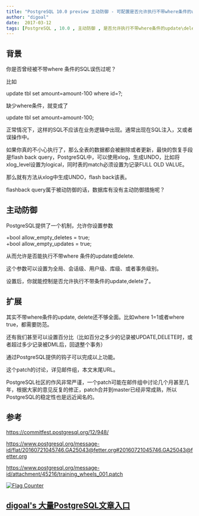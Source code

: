 ```yaml
---
title: "PostgreSQL 10.0 preview 主动防御 - 可配置是否允许执行不带where条件的updatedelete"
author: "digoal"
date:  2017-03-12
tags: [PostgreSQL , 10.0 , 主动防御 , 是否允许执行不带where条件的update\delete]
---
```

                   
## 背景          
你是否曾经被不带where 条件的SQL误伤过呢？  
  
比如  
  
update tbl set amount=amount-100 where id=?;  
  
缺少where条件，就变成了  
  
update tbl set amount=amount-100;  
  
正常情况下，这样的SQL不应该在业务逻辑中出现。通常出现在SQL注入，又或者误操作中。  
  
如果你真的不小心执行了，那么全表的数据都会被删除或者更新，最快的恢复手段是flash back query，PostgreSQL中，可以使用xlog，生成UNDO，比如将xlog_level设置为logical，同时表的match必须设置为记录FULL OLD VALUE。  
  
那么就有方法从xlog中生成UNDO，flash back该表。  
  
flashback query属于被动防御的话，数据库有没有主动防御措施呢？  
  
## 主动防御  
PostgreSQL提供了一个机制，允许你设置参数  
  
+bool allow_empty_deletes = true;  
+bool allow_empty_updates = true;  
  
从而允许是否能执行不带where 条件的update或delete.  
  
这个参数可以设置为全局、会话级、用户级、库级、或者事务级别。  
  
设置后，你就能控制是否允许执行不带条件的update,delete了。  
  
## 扩展  
其实不带where条件的update, delete还不够全面。比如where 1=1或者where true，都需要防范。  
  
还有我们甚至可以设置百分比（比如百分之多少的记录被UPDATE,DELETE时，或者超过多少记录被DML后，回退整个事务）  
  
通过PostgreSQL提供的钩子可以完成以上功能。  
  
这个patch的讨论，详见邮件组，本文末尾URL。  
  
PostgreSQL社区的作风非常严谨，一个patch可能在邮件组中讨论几个月甚至几年，根据大家的意见反复的修正，patch合并到master已经非常成熟，所以PostgreSQL的稳定性也是远近闻名的。  
  
## 参考  
https://commitfest.postgresql.org/12/948/  
  
https://www.postgresql.org/message-id/flat/20160721045746.GA25043@fetter.org#20160721045746.GA25043@fetter.org  
  
https://www.postgresql.org/message-id/attachment/45216/training_wheels_001.patch  

  
<a rel="nofollow" href="http://info.flagcounter.com/h9V1"  ><img src="http://s03.flagcounter.com/count/h9V1/bg_FFFFFF/txt_000000/border_CCCCCC/columns_2/maxflags_12/viewers_0/labels_0/pageviews_0/flags_0/"  alt="Flag Counter"  border="0"  ></a>  
  
  
  
  
  
  
## [digoal's 大量PostgreSQL文章入口](https://github.com/digoal/blog/blob/master/README.md "22709685feb7cab07d30f30387f0a9ae")
  
